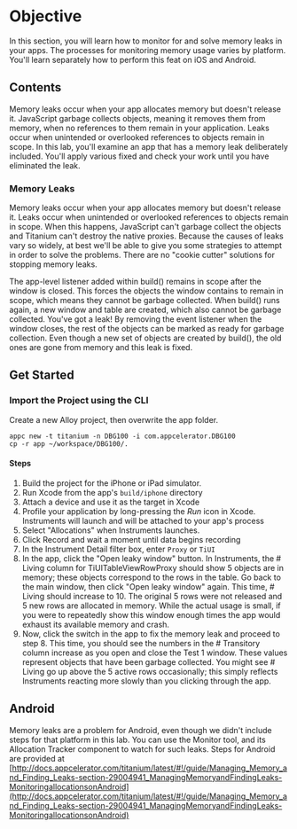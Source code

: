 # Objective

In this section, you will learn how to monitor for and solve memory leaks in your apps. The processes for monitoring memory usage varies by platform. You'll learn separately how to perform this feat on iOS and Android.

## Contents

Memory leaks occur when your app allocates memory but doesn't release it. JavaScript garbage collects objects, meaning it removes them from memory, when no references to them remain in your application. Leaks occur when unintended or overlooked references to objects remain in scope. In this lab, you'll examine an app that has a memory leak deliberately included. You'll apply various fixed and check your work until you have eliminated the leak.

### Memory Leaks

Memory leaks occur when your app allocates memory but doesn't release it. Leaks occur when unintended or overlooked references to objects remain in scope. When this happens, JavaScript can't garbage collect the objects and Titanium can't destroy the native proxies. Because the causes of leaks vary so widely, at best we'll be able to give you some strategies to attempt in order to solve the problems. There are no "cookie cutter" solutions for stopping memory leaks.

The app-level listener added within build() remains in scope after the window is closed. This forces the objects the window contains to remain in scope, which means they cannot be garbage collected. When build() runs again, a new window and table are created, which also cannot be garbage collected. You've got a leak! By removing the event listener when the window closes, the rest of the objects can be marked as ready for garbage collection. Even though a new set of objects are created by build(), the old ones are gone from memory and this leak is fixed.

## Get Started

### Import the Project using the CLI

Create a new Alloy project, then overwrite the app folder.

```
appc new -t titanium -n DBG100 -i com.appcelerator.DBG100
cp -r app ~/workspace/DBG100/.
```

#### Steps

1. Build the project for the iPhone or iPad simulator.
2. Run Xcode from the app's `build/iphone` directory
3. Attach a device and use it as the target in Xcode
4. Profile your application by long-pressing the *Run* icon in Xcode. Instruments will launch and will be attached to your app's process
5. Select "Allocations" when Instruments launches.
6. Click Record and wait a moment until data begins recording
7. In the Instrument Detail filter box, enter `Proxy` or `TiUI`
8. In the app, click the "Open leaky window" button. In Instruments, the # Living column for TiUITableViewRowProxy should show 5 objects are in memory; these objects correspond to the rows in the table. Go back to the main window, then click "Open leaky window" again. This time, # Living should increase to 10. The original 5 rows were not released and 5 new rows are allocated in memory.  While the actual usage is small, if you were to repeatedly show this window enough times the app would exhaust its available memory and crash.
9. Now, click the switch in the app to fix the memory leak and proceed to step 8.  This time, you should see the numbers in the # Transitory column increase as you open and close the Test 1 window. These values represent objects that have been garbage collected. You might see # Living go up above the 5 active rows occasionally; this simply reflects Instruments reacting more slowly than you clicking through the app.

## Android

Memory leaks are a problem for Android, even though we didn't include steps for that platform in this lab. You can use the Monitor tool, and its Allocation Tracker component to watch for such leaks. Steps for Android are provided at [http://docs.appcelerator.com/titanium/latest/#!/guide/Managing_Memory_and_Finding_Leaks-section-29004941_ManagingMemoryandFindingLeaks-MonitoringallocationsonAndroid](http://docs.appcelerator.com/titanium/latest/#!/guide/Managing_Memory_and_Finding_Leaks-section-29004941_ManagingMemoryandFindingLeaks-MonitoringallocationsonAndroid)